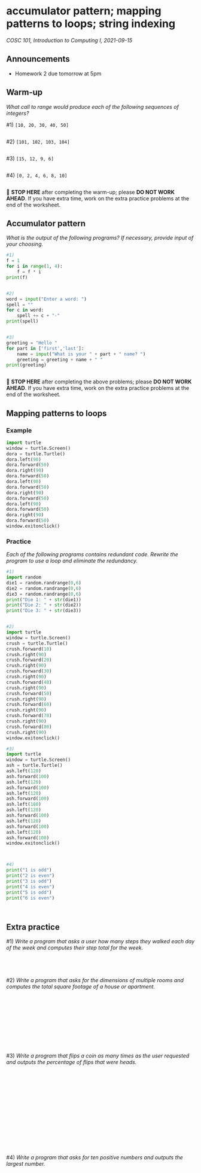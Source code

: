 # accumulator pattern; mapping patterns to loops; string indexing
_COSC 101, Introduction to Computing I, 2021-09-15_

## Announcements
* Homework 2 due tomorrow at 5pm

## Warm-up
_What call to range would produce each of the following sequences of integers?_

\#1) `[10, 20, 30, 40, 50]`

```Python

```

\#2) `[101, 102, 103, 104]`

```Python

```

\#3) `[15, 12, 9, 6]`

```Python

```

\#4) `[0, 2, 4, 6, 8, 10]`

```Python

```
🛑 **STOP HERE** after completing the warm-up; please **DO NOT WORK AHEAD**. If you have extra time, work on the extra practice problems at the end of the worksheet.

## Accumulator pattern


_What is the output of the following programs? If necessary, provide input of your choosing._


```python
#1)
f = 1
for i in range(1, 4):
    f = f * i
print(f)
```

```
```


```python
#2)
word = input("Enter a word: ")
spell = ""
for c in word:
    spell += c + "-"
print(spell)
```

```

```


```python
#3)
greeting = "Hello "
for part in ['first','last']:
    name = input("What is your " + part + " name? ")
    greeting = greeting + name + " "
print(greeting)
```

```
```
🛑 **STOP HERE** after completing the above problems; please **DO NOT WORK AHEAD**. If you have extra time, work on the extra practice problems at the end of the worksheet.

## Mapping patterns to loops

### Example


```python
import turtle
window = turtle.Screen()
dora = turtle.Turtle()
dora.left(90)
dora.forward(50)
dora.right(90)
dora.forward(50)
dora.left(90)
dora.forward(50)
dora.right(90)
dora.forward(50)
dora.left(90)
dora.forward(50)
dora.right(90)
dora.forward(50)
window.exitonclick()
```

### Practice
_Each of the following programs contains redundant code. Rewrite the program to use a loop and eliminate the redundancy._


```python
#1)
import random
die1 = random.randrange(0,6)
die2 = random.randrange(0,6)
die3 = random.randrange(0,6)
print("Die 1: " + str(die1))
print("Die 2: " + str(die2))
print("Die 3: " + str(die3))
```

```Python

```


```python
#2)
import turtle
window = turtle.Screen()
crush = turtle.Turtle()
crush.forward(10)
crush.right(90)
crush.forward(20)
crush.right(90)
crush.forward(30)
crush.right(90)
crush.forward(40)
crush.right(90)
crush.forward(50)
crush.right(90)
crush.forward(60)
crush.right(90)
crush.forward(70)
crush.right(90)
crush.forward(80)
crush.right(90)
window.exitonclick()
```

<div style="page-break-after:always;"></div>


```python
#3)
import turtle
window = turtle.Screen()
ash = turtle.Turtle()
ash.left(120)
ash.forward(100)
ash.left(120)
ash.forward(100)
ash.left(120)
ash.forward(100)
ash.left(180)
ash.left(120)
ash.forward(100)
ash.left(120)
ash.forward(100)
ash.left(120)
ash.forward(100)
window.exitonclick()
```

```Python



```


```python
#4)
print("1 is odd")
print("2 is even")
print("3 is odd")
print("4 is even")
print("5 is odd")
print("6 is even")
```

```Python



```

## Extra practice
\#1) _Write a program that asks a user how many steps they walked each day of the week and computes their step total for the week._

```Python





```
<div style="page-break-after:always;"></div>

\#2) _Write a program that asks for the dimensions of multiple rooms and computes the total square footage of a house or apartment._

```Python












```

\#3) _Write a program that flips a coin as many times as the user requested and outputs the percentage of flips that were heads._

```Python

















```

\#4) _Write a program that asks for ten positive numbers and outputs the largest number._
